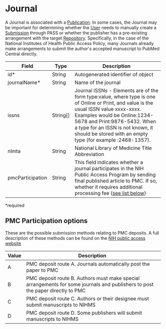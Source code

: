 # Journal

A Journal is associated with a [Publication](Publication.md). In some cases, the Journal may be important for determining whether the [User](User.md) needs to manually create a [Submission](Submission.md) through PASS or whether the publisher has a pre-existing arrangement with the target [Repository](Repository.md). Specifically, in the case of the National Institutes of Health Public Access Policy, many Journals already make arrangements to submit the author's accepted manuscript to PubMed Central directly.

| Field            | Type     | Description |
| ---------------- | -------- | ----------- |
| id*              | String   | Autogenerated identifier of object |
| journalName*     | String   | Name of the journal |
| issns            | String[] | Journal ISSNs - Elements are of the form type:value, where type is one of Online or Print, and value is the usual ISSN value xxxx-xxxx. Examples would be Online:1234-5678 and Print:9876-5432. When a type for an ISSN is not known, it should be stored with an empty type (for example :2468-1357).|
| nlmta            | String   | National Library of Medicine Title Abbreviation |
| pmcParticipation | String   | This field indicates whether a journal participates in the NIH Public Access Program by sending final published article to PMC. If so, whether it requires additional processing fee ([see list below](#pmc-participation-options)) |

*required 

## PMC Participation options

These are the possible submission methods relating to PMC deposits. A full description of these methods can be found on the [NIH public access website](https://publicaccess.nih.gov/submit_process.htm)

| Value  | Description |
| ------ | ----------- | 
| A      | PMC deposit route A. Journals automatically post the paper to PMC |
| B      | PMC deposit route B. Authors must make special arrangements for some journals and publishers to post the paper directly to PMC |
| C      | PMC deposit route C. Authors or their designee must submit manuscripts to NIHMS |
| D      | PMC deposit route D. Some publishers will submit manuscripts to NIHMS |
